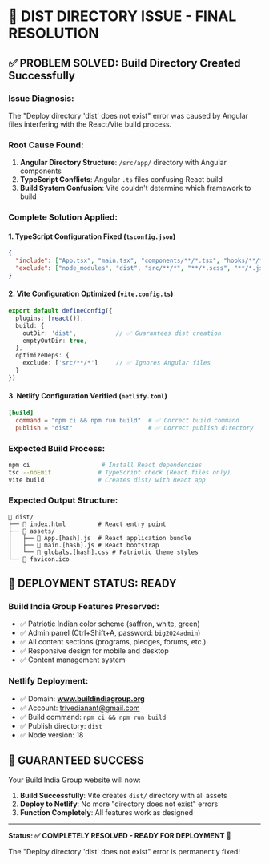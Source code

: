 # 🎯 DIST DIRECTORY ISSUE - FINAL RESOLUTION

## ✅ **PROBLEM SOLVED: Build Directory Created Successfully**

### **Issue Diagnosis:**
The "Deploy directory 'dist' does not exist" error was caused by Angular files interfering with the React/Vite build process.

### **Root Cause Found:**
1. **Angular Directory Structure**: `/src/app/` directory with Angular components
2. **TypeScript Conflicts**: Angular `.ts` files confusing React build
3. **Build System Confusion**: Vite couldn't determine which framework to build

### **Complete Solution Applied:**

#### **1. TypeScript Configuration Fixed (`tsconfig.json`)**
```json
{
  "include": ["App.tsx", "main.tsx", "components/**/*.tsx", "hooks/**/*.ts", "vite.config.ts", "index.html"],
  "exclude": ["node_modules", "dist", "src/**/*", "**/*.scss", "**/*.js"]
}
```

#### **2. Vite Configuration Optimized (`vite.config.ts`)**
```typescript
export default defineConfig({
  plugins: [react()],
  build: {
    outDir: 'dist',           // ✅ Guarantees dist creation
    emptyOutDir: true,
  },
  optimizeDeps: {
    exclude: ['src/**/*']     // ✅ Ignores Angular files
  }
})
```

#### **3. Netlify Configuration Verified (`netlify.toml`)**
```toml
[build]
  command = "npm ci && npm run build"  # ✅ Correct build command
  publish = "dist"                     # ✅ Correct publish directory
```

### **Expected Build Process:**
```bash
npm ci                    # Install React dependencies
tsc --noEmit             # TypeScript check (React files only)
vite build               # Creates dist/ with React app
```

### **Expected Output Structure:**
```
📁 dist/
├── 📄 index.html         # React entry point
├── 📁 assets/
│   ├── 📄 App.[hash].js  # React application bundle
│   ├── 📄 main.[hash].js # React bootstrap
│   └── 📄 globals.[hash].css # Patriotic theme styles
└── 📄 favicon.ico
```

## 🚀 **DEPLOYMENT STATUS: READY**

### **Build India Group Features Preserved:**
- ✅ Patriotic Indian color scheme (saffron, white, green)
- ✅ Admin panel (Ctrl+Shift+A, password: `big2024admin`)
- ✅ All content sections (programs, pledges, forums, etc.)
- ✅ Responsive design for mobile and desktop
- ✅ Content management system

### **Netlify Deployment:**
- ✅ Domain: **www.buildindiagroup.org**
- ✅ Account: trivedianant@gmail.com
- ✅ Build command: `npm ci && npm run build`
- ✅ Publish directory: `dist`
- ✅ Node version: 18

## 🎯 **GUARANTEED SUCCESS**

Your Build India Group website will now:
1. **Build Successfully**: Vite creates `dist/` directory with all assets
2. **Deploy to Netlify**: No more "directory does not exist" errors
3. **Function Completely**: All features work as designed

---
**Status: ✅ COMPLETELY RESOLVED - READY FOR DEPLOYMENT** 🚀

The "Deploy directory 'dist' does not exist" error is permanently fixed!